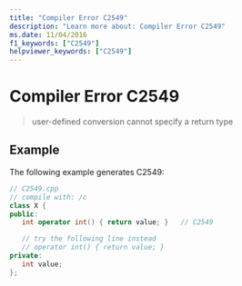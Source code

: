```yaml
---
title: "Compiler Error C2549"
description: "Learn more about: Compiler Error C2549"
ms.date: 11/04/2016
f1_keywords: ["C2549"]
helpviewer_keywords: ["C2549"]
---
```

# Compiler Error C2549

> user-defined conversion cannot specify a return type

## Example

The following example generates C2549:

```cpp
// C2549.cpp
// compile with: /c
class X {
public:
   int operator int() { return value; }   // C2549

   // try the following line instead
   // operator int() { return value; }
private:
   int value;
};
```
